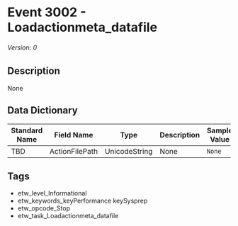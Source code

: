 # Event 3002 - Loadactionmeta_datafile
###### Version: 0

## Description
None

## Data Dictionary
|Standard Name|Field Name|Type|Description|Sample Value|
|---|---|---|---|---|
|TBD|ActionFilePath|UnicodeString|None|`None`|

## Tags
* etw_level_Informational
* etw_keywords_keyPerformance keySysprep
* etw_opcode_Stop
* etw_task_Loadactionmeta_datafile